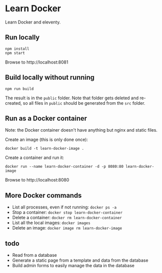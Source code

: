 # Learn Docker
Learn Docker and eleventy.

## Run locally
```shell
npm install
npm start
```

Browse to http://localhost:8081

## Build locally without running
```shell
npm run build
```

The result is in the `public` folder. Note that folder gets deleted and re-created, so all files in `public` should be generated from the `src` folder.

## Run as a Docker container
Note: the Docker container doesn't have anything but nginx and static files.

Create an image (this is only done once):

```shell
docker build -t learn-docker-image .
```

Create a container and run it:

```shell
docker run --name learn-docker-container -d -p 8080:80 learn-docker-image
```

Browse to http://localhost:8080

## More Docker commands

- List all processes, even if not running: `docker ps -a`
- Stop a container: `docker stop learn-docker-container`
- Delete a container: `docker rm learn-docker-container`
- List all the local images: `docker images`
- Delete an image: `docker image rm learn-docker-image`

## todo
- Read from a database
- Generate a static page from a template and data from the database
- Build admin forms to easily manage the data in the database
